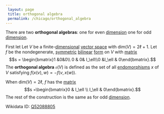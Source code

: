 ```yaml
---
 layout: page
 title: orthogonal algebra
 permalink: /chicago/orthogonal_algebra
---
```

There are two **orthogonal algebras**: one for even [dimension](https://mathgloss.github.io/MathGloss/chicago/dimension_of_vector_space) one for odd [dimension](https://mathgloss.github.io/MathGloss/chicago/##########################dimension).

First let Let $V$ be a finite-[dimensional](https://mathgloss.github.io/MathGloss/chicago/##########################dimensional) [vector space](https://mathgloss.github.io/MathGloss/chicago/vector_space) with $\text{dim}(V) = 2\ell +1$. Let $f$ be the nondegenerate, [symmetric](https://mathgloss.github.io/MathGloss/chicago/symmetric) [bilinear](https://mathgloss.github.io/MathGloss/chicago/multilinear) [form](https://mathgloss.github.io/MathGloss/chicago/form) on $V$ with [matrix](https://mathgloss.github.io/MathGloss/chicago/matrix_of_a_linear_transformation) $$s = \begin{bmatrix}1 &0&0\\ 0 & 0& I_\ell\\0 &I_\ell & 0\end{bmatrix}.$$ The **orthogonal algebra** $\mathfrak{o}(V)$ is defined as the set of all [endomorphisms](https://mathgloss.github.io/MathGloss/chicago/endomorphism) $x$ of $V$ satisfying $f(x(v),w) = -f(v,x(w))$. 

When $\text{dim}(V) = 2\ell$, $f$ has the [matrix](https://mathgloss.github.io/MathGloss/chicago/##################################matrix) $$s =\begin{bmatrix}0 & I_\ell \\ I_\ell & 0\end{bmatrix}.$$ The rest of the construction is the same as for odd [dimension](https://mathgloss.github.io/MathGloss/chicago/##########################dimension).

Wikidata ID: [Q52088805](https://www.wikidata.org/wiki/Q52088805)